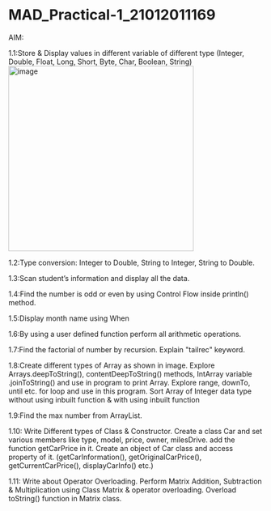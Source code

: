 # MAD_Practical-1_21012011169
AIM:

1.1:Store & Display values in different variable of different type (Integer, Double, Float, Long, Short, Byte, Char, Boolean, String)
<img width="366" alt="image" src="https://github.com/Aryan0823/MAD_Practical-1_21012011169/assets/90816415/54399004-eacf-4cb0-83b9-fde57b2df66a">


1.2:Type conversion: Integer to Double, String to Integer, String to Double.

1.3:Scan student’s information and display all the data.

1.4:Find the number is odd or even by using Control Flow inside println() method.

1.5:Display month name using When

1.6:By using a user defined function perform all arithmetic operations.

1.7:Find the factorial of number by recursion. Explain "tailrec" keyword.

1.8:Create different types of Array as shown in image. Explore Arrays.deepToString(), contentDeepToString() methods, IntArray variable .joinToString()  and use in program to print Array. Explore range, downTo, until etc. for loop and use in this program. Sort Array of Integer data type without using inbuilt function & with using inbuilt function

1.9:Find the max number from ArrayList.

1.10: Write Different types of Class & Constructor. Create a class Car and set various members like type, model, price, owner, milesDrive. add the function getCarPrice in it. Create an object of Car class and access property of it. (getCarInformation(), getOriginalCarPrice(), getCurrentCarPrice(), displayCarInfo() etc.)

1.11: Write about Operator Overloading. Perform Matrix Addition, Subtraction & Multiplication using Class Matrix & operator overloading. Overload toString() function in Matrix class.
